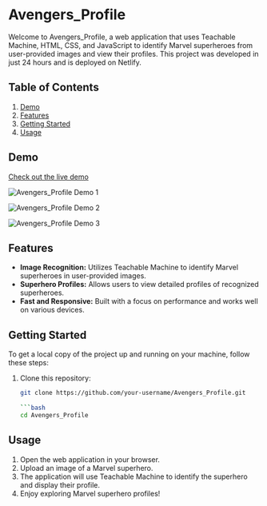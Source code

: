 # Avengers_Profile

Welcome to Avengers_Profile, a web application that uses Teachable Machine, HTML, CSS, and JavaScript to identify Marvel superheroes from user-provided images and view their profiles. This project was developed in just 24 hours and is deployed on Netlify.

## Table of Contents

1. [Demo](#demo)
2. [Features](#features)
3. [Getting Started](#getting-started)
4. [Usage](#usage)

## Demo

[Check out the live demo](https://avengers-profile.netlify.app/)

![Avengers_Profile Demo 1](https://drive.google.com/uc?id=1QVwxmE5Kz1KIbm6SfL1QQKbZCmDSrad0)

![Avengers_Profile Demo 2](https://drive.google.com/uc?id=1W1EW5aQZ6FFfn6z2B--MpBax1v9rd3Ty)

![Avengers_Profile Demo 3](https://drive.google.com/uc?id=1I9LZ-SUqV7Pr17BPvh9I2JctHTNtlVTb)

## Features

- **Image Recognition:** Utilizes Teachable Machine to identify Marvel superheroes in user-provided images.
- **Superhero Profiles:** Allows users to view detailed profiles of recognized superheroes.
- **Fast and Responsive:** Built with a focus on performance and works well on various devices.

## Getting Started

To get a local copy of the project up and running on your machine, follow these steps:

1. Clone this repository:

   ```bash
   git clone https://github.com/your-username/Avengers_Profile.git
  
   ```bash
   cd Avengers_Profile

## Usage

1. Open the web application in your browser.
2. Upload an image of a Marvel superhero.
3. The application will use Teachable Machine to identify the superhero and display their profile.
4. Enjoy exploring Marvel superhero profiles!
